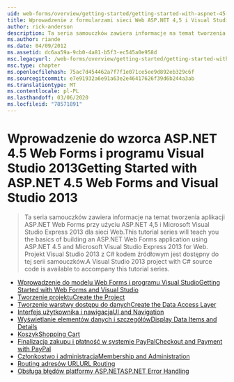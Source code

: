 ```yaml
---
uid: web-forms/overview/getting-started/getting-started-with-aspnet-45-web-forms/index
title: Wprowadzenie z formularzami sieci Web ASP.NET 4,5 i Visual Studio 2013 | Microsoft Docs
author: rick-anderson
description: Ta seria samouczków zawiera informacje na temat tworzenia aplikacji ASP.NET Web Forms przy użyciu ASP.NET 4,5 i Visual Studio 2013 Express for Web. Visual...
ms.author: riande
ms.date: 04/09/2012
ms.assetid: dc6aa59a-9cb0-4a81-b5f3-ec545a0e958d
msc.legacyurl: /web-forms/overview/getting-started/getting-started-with-aspnet-45-web-forms
msc.type: chapter
ms.openlocfilehash: 75ac7d454462a7f7f1e071ce5ee9d892eb329c6f
ms.sourcegitcommit: e7e91932a6e91a63e2e46417626f39d6b244a3ab
ms.translationtype: MT
ms.contentlocale: pl-PL
ms.lasthandoff: 03/06/2020
ms.locfileid: "78571891"
---
```

# <a name="getting-started-with-aspnet-45-web-forms-and-visual-studio-2013"></a><span data-ttu-id="bb6b2-104">Wprowadzenie do wzorca ASP.NET 4.5 Web Forms i programu Visual Studio 2013</span><span class="sxs-lookup"><span data-stu-id="bb6b2-104">Getting Started with ASP.NET 4.5 Web Forms and Visual Studio 2013</span></span>

> <span data-ttu-id="bb6b2-105">Ta seria samouczków zawiera informacje na temat tworzenia aplikacji ASP.NET Web Forms przy użyciu ASP.NET 4,5 i Microsoft Visual Studio Express 2013 dla sieci Web.</span><span class="sxs-lookup"><span data-stu-id="bb6b2-105">This tutorial series will teach you the basics of building an ASP.NET Web Forms application using ASP.NET 4.5 and Microsoft Visual Studio Express 2013 for Web.</span></span> <span data-ttu-id="bb6b2-106">Projekt Visual Studio 2013 z C# kodem źródłowym jest dostępny do tej serii samouczków.</span><span class="sxs-lookup"><span data-stu-id="bb6b2-106">A Visual Studio 2013 project with C# source code is available to accompany this tutorial series.</span></span>

- [<span data-ttu-id="bb6b2-107">Wprowadzenie do modelu Web Forms i programu Visual Studio</span><span class="sxs-lookup"><span data-stu-id="bb6b2-107">Getting Started with Web Forms and Visual Studio</span></span>](introduction-and-overview.md)
- [<span data-ttu-id="bb6b2-108">Tworzenie projektu</span><span class="sxs-lookup"><span data-stu-id="bb6b2-108">Create the Project</span></span>](create-the-project.md)
- [<span data-ttu-id="bb6b2-109">Tworzenie warstwy dostępu do danych</span><span class="sxs-lookup"><span data-stu-id="bb6b2-109">Create the Data Access Layer</span></span>](create_the_data_access_layer.md)
- [<span data-ttu-id="bb6b2-110">Interfejs użytkownika i nawigacja</span><span class="sxs-lookup"><span data-stu-id="bb6b2-110">UI and Navigation</span></span>](ui_and_navigation.md)
- [<span data-ttu-id="bb6b2-111">Wyświetlanie elementów danych i szczegółów</span><span class="sxs-lookup"><span data-stu-id="bb6b2-111">Display Data Items and Details</span></span>](display_data_items_and_details.md)
- [<span data-ttu-id="bb6b2-112">Koszyk</span><span class="sxs-lookup"><span data-stu-id="bb6b2-112">Shopping Cart</span></span>](shopping-cart.md)
- [<span data-ttu-id="bb6b2-113">Finalizacja zakupu i płatność w systemie PayPal</span><span class="sxs-lookup"><span data-stu-id="bb6b2-113">Checkout and Payment with PayPal</span></span>](checkout-and-payment-with-paypal.md)
- [<span data-ttu-id="bb6b2-114">Członkostwo i administracja</span><span class="sxs-lookup"><span data-stu-id="bb6b2-114">Membership and Administration</span></span>](membership-and-administration.md)
- [<span data-ttu-id="bb6b2-115">Routing adresów URL</span><span class="sxs-lookup"><span data-stu-id="bb6b2-115">URL Routing</span></span>](url-routing.md)
- [<span data-ttu-id="bb6b2-116">Obsługa błędów platformy ASP.NET</span><span class="sxs-lookup"><span data-stu-id="bb6b2-116">ASP.NET Error Handling</span></span>](aspnet-error-handling.md)
